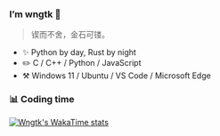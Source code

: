 ### I’m wngtk 👋

> 锲而不舍，金石可镂。

- ✨ Python by day, Rust by night
- ✏️  C / C++ / Python / JavaScript
- ⚒️ Windows 11 / Ubuntu / VS Code / Microsoft Edge

### 📊 Coding time

[![Wngtk's WakaTime stats](https://github-readme-stats.vercel.app/api/wakatime?username=@wngtk&layout=compact&custom_title=WakaTime%20Stats%20(Since%20Dec%2028%202023))](https://wakatime.com/@wngtk)

<!---
wngtk/wngtk is a ✨ special ✨ repository because its `README.md` (this file) appears on your GitHub profile.
You can click the Preview link to take a look at your changes.
--->
